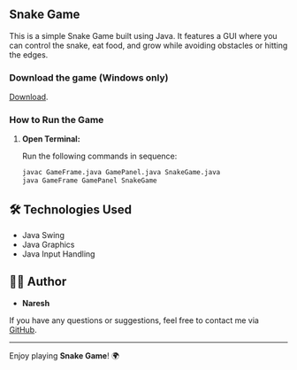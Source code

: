 ## Snake Game

This is a simple Snake Game built using Java. It features a GUI where you can control the snake, eat food, and grow while avoiding obstacles or hitting the edges.

### Download the game (Windows only)

[Download](https://github.com/ns2511/classic_snake_game/releases/download/untagged-32c84a73d77cb4610089/ClassicSnakeGame.exe).

### How to Run the Game

1. **Open Terminal:**

   Run the following commands in sequence:

   ```bash
   javac GameFrame.java GamePanel.java SnakeGame.java
   java GameFrame GamePanel SnakeGame

## 🛠️ Technologies Used
- Java Swing
- Java Graphics
- Java Input Handling

## 🧑‍💻 Author
- **Naresh**

If you have any questions or suggestions, feel free to contact me via [GitHub](https://github.com/ns2511).

---

Enjoy playing **Snake Game**! 🌍

